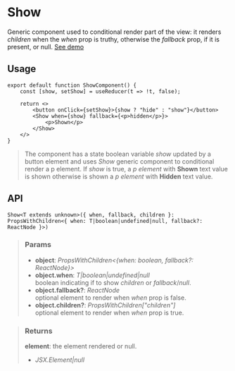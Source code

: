# Show
Generic component used to conditional render part of the view: it renders _children_ when the _when_ prop is truthy, otherwise the _fallback_ prop, if it is present, or null. [See demo](https://ndriadev.github.io/react-tools/#/components/Show)

## Usage

```tsx
export default function ShowComponent() {
	const [show, setShow] = useReducer(t => !t, false);

	return <>
		<button onClick={setShow}>{show ? "hide" : "show"}</button>
		<Show when={show} fallback={<p>hidden</p>}>
			<p>Shown</p>
		</Show>
	</>
}
```

> The component has a state boolean variable _show_ updated by a button element and uses _Show_ generic component to conditional render a p element. If _show_ is true, a _p element_ with __Shown__ text value is shown otherwise is shown a _p element_ with __Hidden__ text value.


## API

```tsx
Show<T extends unknown>({ when, fallback, children }: PropsWithChildren<{ when: T|boolean|undefined|null, fallback?: ReactNode }>)
```

> ### Params
>
> - __object__: _PropsWithChildren<{when: boolean, fallback?: ReactNode}>_
> - __object.when__: _T|boolean|undefined|null_  
boolean indicating if to show _children_ or _fallback_/_null_.
> - __object.fallback?__: _ReactNode_  
optional element to render when _when_ prop is false.
> - __object.children?__: _PropsWithChildren<any>["children"]_  
optional element to render when _when_ prop is true.
>

> ### Returns
>
> __element__: the element rendered or null.
> - _JSX.Element|null_  
>